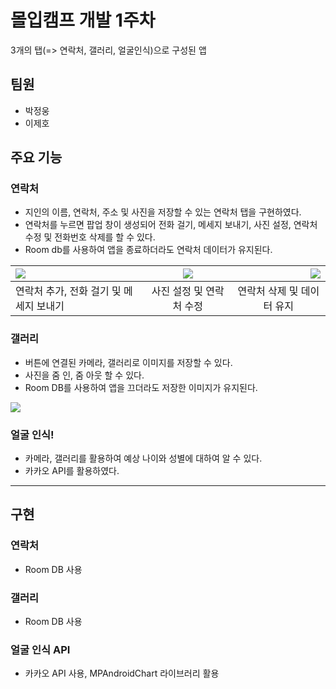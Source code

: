 # 몰입캠프 개발 1주차
3개의 탭(=> 연락처, 갤러리, 얼굴인식)으로 구성된 앱

## 팀원
* 박정웅 
* 이제호

## 주요 기능
### 연락처
- 지인의 이름, 연락처, 주소 및 사진을 저장할 수 있는 연락처 탭을 구현하였다.
- 연락처를 누르면 팝업 창이 생성되어 전화 걸기, 메세지 보내기, 사진 설정, 연락처 수정 및 전화번호 삭제를 할 수 있다.
- Room db를 사용하여 앱을 종료하더라도 연락처 데이터가 유지된다.

|  <img src = "https://user-images.githubusercontent.com/77967396/147923683-42ad0323-a976-4675-ad6d-12a20926e477.gif"> |  <img src = "https://user-images.githubusercontent.com/77967396/147923980-682a7583-92e8-42c2-ae07-d95904272c86.gif"> |  <img src = "https://user-images.githubusercontent.com/77967396/147924183-8163ddf7-73fc-4c54-9ba4-67b449b164e4.gif"> |
|:--------|:--------:|--------:|
|연락처 추가, 전화 걸기 및 메세지 보내기 | 사진 설정 및 연락처 수정 |<div align="center"> 연락처 삭제 및 데이터 유지 </div>|

### 갤러리
- 버튼에 연결된 카메라, 갤러리로 이미지를 저장할 수 있다.
- 사진을 줌 인, 줌 아웃 할 수 있다.
- Room DB를 사용하여 앱을 끄더라도 저장한 이미지가 유지된다.
<img src = "https://user-images.githubusercontent.com/78259314/147910507-8b14c590-3d01-4581-86e2-0263ef5f51fd.gif">

### 얼굴 인식!
- 카메라, 갤러리를 활용하여 예상 나이와 성별에 대하여 알 수 있다.
- 카카오 API를 활용하였다.

--------
## 구현

### 연락처
- Room DB 사용 
### 갤러리
- Room DB 사용
### 얼굴 인식 API
- 카카오 API 사용, MPAndroidChart 라이브러리 활용
